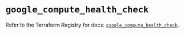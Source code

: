 # `google_compute_health_check`

Refer to the Terraform Registry for docs: [`google_compute_health_check`](https://registry.terraform.io/providers/hashicorp/google/6.11.0/docs/resources/compute_health_check).
